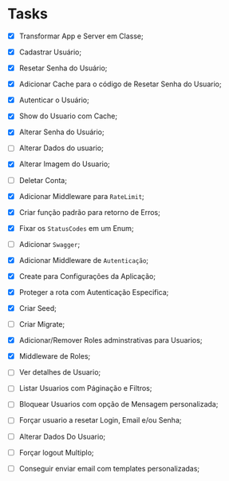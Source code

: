 # Tasks

- [x] Transformar App e Server em Classe;

- [x] Cadastrar Usuário;
- [x] Resetar Senha do Usuário;
- [x] Adicionar Cache para o código de Resetar Senha do Usuario;
- [x] Autenticar o Usuário;
- [x] Show do Usuario com Cache;
- [x] Alterar Senha do Usuário;
- [ ] Alterar Dados do usuario;
- [x] Alterar Imagem do Usuario;
- [ ] Deletar Conta;

- [x] Adicionar Middleware para `RateLimit`;
- [x] Criar função padrão para retorno de Erros;
- [x] Fixar os `StatusCodes` em um Enum;
- [ ] Adicionar `Swagger`;
- [x] Adicionar Middleware de `Autenticação`;

- [x] Create para Configurações da Aplicação;
- [x] Proteger a rota com Autenticação Especifica;
- [x] Criar Seed;
- [ ] Criar Migrate;

- [x] Adicionar/Remover Roles adminstrativas para Usuarios;
- [x] Middleware de Roles;
- [ ] Ver detalhes de Usuario;
- [ ] Listar Usuarios com Páginação e Filtros;
- [ ] Bloquear Usuarios com opção de Mensagem personalizada;
- [ ] Forçar usuario a resetar Login, Email e/ou Senha;
- [ ] Alterar Dados Do Usuario;
- [ ] Forçar logout Multiplo;
- [ ] Conseguir enviar email com templates personalizadas;
